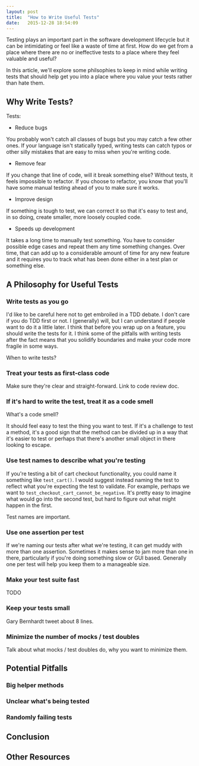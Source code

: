 ```yaml
---
layout: post
title:  "How to Write Useful Tests"
date:   2015-12-28 18:54:09
---
```


Testing plays an important part in the software development lifecycle but
it can be intimidating or feel like a waste of time at first. How do we get
from a place where there are no or ineffective tests to a place where they feel
valuable and useful? 

In this article, we'll explore some philsophies to keep in mind while writing tests
that should help get you into a place where you value your tests rather than
hate them.

Why Write Tests?
----------------

Tests:

* Reduce bugs

You probably won't catch all classes of bugs but you may catch a few other 
ones. If your language isn't statically typed, writing tests can catch 
typos or other silly mistakes that are easy to miss when you're writing code.

* Remove fear

If you change that line of code, will it break something else? Without tests, it
feels impossible to refactor. If you choose to refactor, you know that you'll
have some manual testing ahead of you to make sure it works.

* Improve design

If something is tough to test, we can correct it so that it's easy to test
and, in so doing, create smaller, more loosely coupled code.

* Speeds up development

It takes a long time to manually test something. You have to consider 
possible edge cases and repeat them any time something changes. Over time,
that can add up to a considerable amount of time for any new feature and it
requires you to track what has been done either in a test plan or something
else.


A Philosophy for Useful Tests
-----------------------------


### Write tests as you go

I'd like to be careful here not to get embroiled in a TDD debate. 
I don't care if you do TDD first or not. I (generally) will, but I can
understand if people want to do it a little later. I think that before you wrap
up on a feature, you should write the tests for it. I think some of the pitfalls
with writing tests after the fact means that you solidify boundaries and make 
your code more fragile in some ways. 

When to write tests?

### Treat your tests as first-class code

Make sure they're clear and straight-forward. Link to code review doc.

### If it's hard to write the test, treat it as a code smell

What's a code smell?

It should feel easy
to test the thing you want to test. If it's a challenge to test a method,
it's a good sign that the method can be divided up in a way that it's easier
to test or perhaps that there's another small object in there looking to escape.

### Use test names to describe what you're testing

If you're testing a bit of cart checkout functionality, you could name it 
something like `test_cart()`. I would suggest instead naming the test to 
reflect what you're expecting the test to validate. For example, perhaps
we want to `test_checkout_cart_cannot_be_negative`. It's pretty easy to
imagine what would go into the second test, but hard to figure out what 
might happen in the first.

Test names are important.

### Use one assertion per test

If we're naming our tests after what we're testing, it can get muddy with
more than one assertion. Sometimes it makes sense to jam more than one in there,
particularly if you're doing something slow or GUI based. Generally one
per test will help you keep them to a manageable size.

### Make your test suite fast

TODO

### Keep your tests small

Gary Bernhardt tweet about 8 lines.

### Minimize the number of mocks / test doubles

Talk about what mocks / test doubles do, why you want to minimize them.


Potential Pitfalls
------------------

### Big helper methods

### Unclear what's being tested

### Randomly failing tests

Conclusion
----------


Other Resources
---------------
